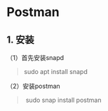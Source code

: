 # Postman



## 1. 安装

（1）首先安装snapd

> sudo apt install snapd

（2）安装postman

>  sudo snap install postman



